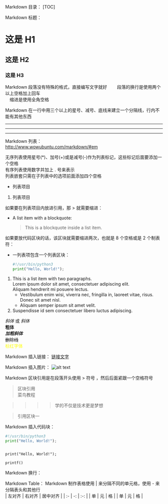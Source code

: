 Markdown 目录：
[TOC]

Markdown 标题：
# 这是 H1
## 这是 H2
### 这是 H3

Markdown 段落没有特殊的格式，直接编写文字就好　　
段落的换行是使用两个以上空格加上回车  
　缩进是使用全角空格

Markdown 在一行中用三个以上的星号、减号、底线来建立一个分隔线，行内不能有其他东西  
***
---
___

Markdown 列表：  
http://www.wowubuntu.com/markdown/#em

无序列表使用星号(*)、加号(+)或是减号(-)作为列表标记，这些标记后面要添加一个空格  
有序列表使用数字并加上 . 号来表示  
列表嵌套只需在子列表中的选项前面添加四个空格  
- 列表项目
1. 列表项目

如果要在列表项目内放进引用，那 > 就需要缩进：
* A list item with a blockquote:  
    > This is a blockquote
    > inside a list item.

如果要放代码区块的话，该区块就需要缩进两次，也就是 8 个空格或是 2 个制表符：
*   一列表项包含一个列表区块：  
    ```python
    #!/usr/bin/python3
    print("Hello, World!");
    ```
1.  This is a list item with two paragraphs.   
    Lorem ipsum dolor sit amet, consectetuer adipiscing elit.   
    Aliquam hendrerit mi posuere lectus.  
    * Vestibulum enim wisi, viverra nec, fringilla in, laoreet
    vitae, risus. Donec sit amet nisl. 
    * Aliquam semper ipsum sit amet velit.
2.  Suspendisse id sem consectetuer libero luctus adipiscing.

*斜体* 或 _斜体_  
**粗体**  
***加粗斜体***  
~~删除线~~  
<font color='yellow'>
标红字体 
</font>

Markdown 插入链接：
[链接文字](链接网址 "标题")

Markdown 插入图片：
![alt text](https://fanyi.baidu.com/favicon.ico "title")

Markdown 区块引用是在段落开头使用 > 符号 ，然后后面紧跟一个空格符号  
> 区块引用  
> 菜鸟教程  

>>>> 学的不仅是技术更是梦想  

<blockquote>引用区块一</blockquote>

Markdown 插入代码块：
```python
#!/usr/bin/python3
print("Hello, World!");
```  
<code> 
print("Hello, World!");
</code> 

`printf()`

Markdown 换行：
<br>

<!--哈哈我是注释，不会在浏览器中显示。-->

Markdown Table：
Markdown 制作表格使用 | 来分隔不同的单元格，使用 - 来分隔表头和其他行  
| 左对齐    | 右对齐     | 居中对齐   |
| :-        | -:        | :-:       |
| 单        | 元        | 格        |
| 单        | 元        | 格        |


